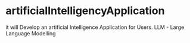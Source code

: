# artificialIntelligencyApplication
it will Develop an artificial Intelligence Application for Users. LLM - Large Language Modelling
